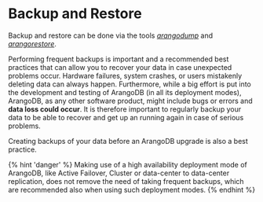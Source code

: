 Backup and Restore
==================

Backup and restore can be done via the tools
[_arangodump_](../Programs/Arangodump/README.md) and
[_arangorestore_](../Programs/Arangorestore/README.md).

Performing frequent backups is important and a recommended best practices that
can allow you to recover your data in case unexpected problems occur.
Hardware failures, system crashes, or users mistakenly deleting data can always
happen. Furthermore, while a big effort is put into the development and testing
of ArangoDB (in all its deployment modes), ArangoDB, as any other software
product, might include bugs or errors and **data loss could occur**.
It is therefore important to regularly backup your data to be able to recover
and get up an running again in case of serious problems.

Creating backups of your data before an ArangoDB upgrade is also a best practice.

{% hint 'danger' %}
Making use of a high availability deployment mode of ArangoDB, like Active Failover,
Cluster or data-center to data-center replication, does not remove the need of
taking frequent backups, which are recommended also when using such deployment modes.
{% endhint %}

<!-- Offline dumps -->

<!-- Hot backups  -->

<!-- Cluster -->
